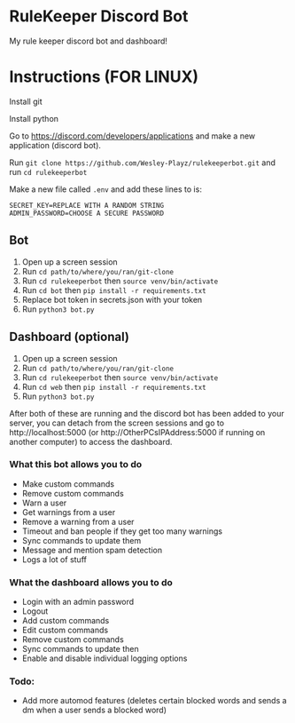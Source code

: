 # RuleKeeper Discord Bot
My rule keeper discord bot and dashboard!


# Instructions (FOR LINUX)
Install git

Install python

Go to https://discord.com/developers/applications and make a new application (discord bot).

Run `git clone https://github.com/Wesley-Playz/rulekeeperbot.git` and run `cd rulekeeperbot`

Make a new file called `.env` and add these lines to is:
```
SECRET_KEY=REPLACE WITH A RANDOM STRING
ADMIN_PASSWORD=CHOOSE A SECURE PASSWORD
```

## Bot
1. Open up a screen session
2. Run `cd path/to/where/you/ran/git-clone`
3. Run `cd rulekeeperbot` then `source venv/bin/activate`
4. Run `cd bot` then `pip install -r requirements.txt`
5. Replace bot token in secrets.json with your token
6. Run `python3 bot.py`

## Dashboard (optional)
1. Open up a screen session
2. Run `cd path/to/where/you/ran/git-clone`
3. Run `cd rulekeeperbot` then `source venv/bin/activate`
4. Run `cd web` then `pip install -r requirements.txt`
5. Run `python3 bot.py`


After both of these are running and the discord bot has been added to your server, you can detach from the screen sessions and go to http://localhost:5000 (or http://OtherPCsIPAddress:5000 if running on another computer) to access the dashboard.

### What this bot allows you to do
- Make custom commands
- Remove custom commands
- Warn a user
- Get warnings from a user
- Remove a warning from a user
- Timeout and ban people if they get too many warnings
- Sync commands to update them
- Message and mention spam detection
- Logs a lot of stuff

### What the dashboard allows you to do
- Login with an admin password
- Logout
- Add custom commands
- Edit custom commands
- Remove custom commands
- Sync commands to update then
- Enable and disable individual logging options

### Todo:
- Add more automod features (deletes certain blocked words and sends a dm when a user sends a blocked word)
